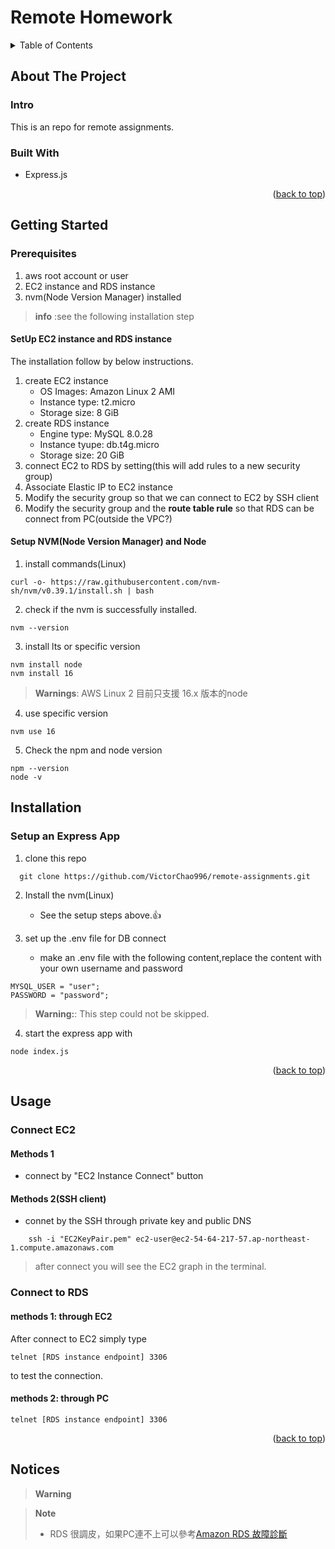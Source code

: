 # Remote Homework
<a name="readme-top"></a>

<!-- TABLE OF CONTENTS -->
<details>
  <summary>Table of Contents</summary>
  <ol>
    <li>
      <a href="#about-the-project">About The Project</a>
      <ul>
        <li><a href="#intro">Intro</a></li>
        <li><a href="#built-with">Built With</a></li>
      </ul>
    </li>
    <li>
      <a href="#getting-started">Getting Started</a>
      <ul>
        <li><a href="#prerequisites">Prerequisites</a></li>
      </ul>
    </li>
    <li><a href="#installation">Installation</a></li>
    <li><a href="#usage">Usage</a></li>
    <li><a href="#notices">Notices</a></li>

  </ol>
</details>



<!-- ABOUT THE PROJECT -->
## About The Project

### Intro
This is an repo for remote assignments.


### Built With
- Express.js

<p align="right">(<a href="#readme-top">back to top</a>)</p>

<!-- GETTING STARTED -->
## Getting Started

### Prerequisites
1. aws root account or user 
2. EC2 instance and RDS instance
3. nvm(Node Version Manager) installed

> **info** :see the following installation step


#### SetUp EC2 instance and RDS instance
The installation follow by below instructions.
1. create EC2 instance
   - OS Images: Amazon Linux 2 AMI
   - Instance type: t2.micro
   - Storage size: 8 GiB
2. create RDS instance
    - Engine type: MySQL 8.0.28
    - Instance tyupe: db.t4g.micro
    - Storage size: 20 GiB
3. connect EC2 to RDS by setting(this will add rules to a new security group)
4. Associate Elastic IP to EC2 instance
5. Modify the security group so that we can connect to EC2 by SSH client
6. Modify the security group and the **route table rule** so that RDS can be connect from PC(outside the VPC?)

#### Setup NVM(Node Version Manager) and Node
1. install commands(Linux)
```shell
curl -o- https://raw.githubusercontent.com/nvm-sh/nvm/v0.39.1/install.sh | bash
```
2. check if the nvm is successfully installed.
```shell
nvm --version
```
3. install lts or specific version
```shell
nvm install node
nvm install 16
```
> **Warnings**: AWS Linux 2 目前只支援 16.x 版本的node
4. use specific version
```shell
nvm use 16
```
5. Check the npm and node version
```shell
npm --version
node -v
```

## Installation
### Setup an Express App
1. clone this repo
```shell
  git clone https://github.com/VictorChao996/remote-assignments.git
```
2. Install the nvm(Linux)
   - See the setup steps above.👍

3. set up the .env file for DB connect
   - make an .env file with the following content,replace the content with your own username and password
```shell
MYSQL_USER = "user";
PASSWORD = "password";
```
> **Warning:**: This step could not be skipped.
   
4. start the express app with
```shell
node index.js
```



<p align="right">(<a href="#readme-top">back to top</a>)</p>

<!-- USAGE EXAMPLES -->
## Usage

### Connect EC2

#### Methods 1
- connect by "EC2 Instance Connect" button
#### Methods 2(SSH client)
- connet by the SSH through private key and public DNS
```shell
    ssh -i "EC2KeyPair.pem" ec2-user@ec2-54-64-217-57.ap-northeast-1.compute.amazonaws.com
```
> after connect you will see the EC2 graph in the terminal.

### Connect to RDS
#### methods 1: through EC2
After connect to EC2 simply type
```shell
telnet [RDS instance endpoint] 3306 
```
to test the connection.

#### methods 2: through PC
```shell
telnet [RDS instance endpoint] 3306 
```

<p align="right">(<a href="#readme-top">back to top</a>)</p>

## Notices
> **Warning**


> **Note**
> - RDS 很調皮，如果PC連不上可以參考[Amazon RDS 故障診斷](https://docs.aws.amazon.com/zh_tw/AmazonRDS/latest/UserGuide/CHAP_Troubleshooting.html#CHAP_Troubleshooting.Connecting)











